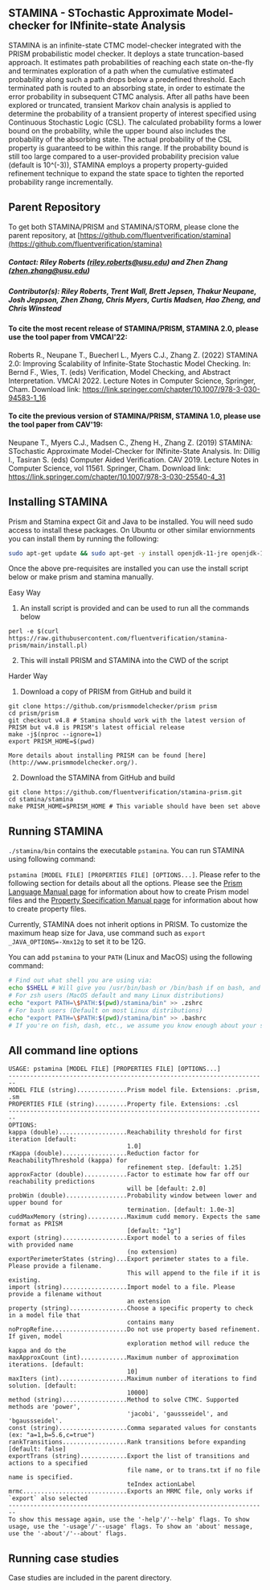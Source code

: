 ## STAMINA - STochastic Approximate Model-checker for INfinite-state Analysis

STAMINA is an infinite-state CTMC model-checker integrated with the PRISM probabilistic model checker. It deploys a state truncation-based approach. It estimates path probabilities of reaching each state on-the-fly and terminates exploration of a path when the cumulative estimated probability along such a path drops below a predefined threshold. Each terminated path is routed to an absorbing state, in order to estimate the error probability in subsequent CTMC analysis.  After all paths have been explored or truncated, transient Markov chain analysis is applied to determine the probability of a transient property of interest specified using Continuous Stochastic Logic (CSL).  The calculated probability forms a lower bound on the probability, while the upper bound also includes the probability of the absorbing state. The actual probability of the CSL property is guaranteed to be within this range. If the probability bound is still too large compared to a user-provided probability precision value (default is 10^(-3)), STAMINA employs a property property-guided refinement technique to expand the state space to tighten the reported probability range incrementally.


## Parent Repository

To get both STAMINA/PRISM and STAMINA/STORM, please clone the parent repository, at [https://github.com/fluentverification/stamina](https://github.com/fluentverification/stamina)

##### Contact: Riley Roberts (riley.roberts@usu.edu) and Zhen Zhang (zhen.zhang@usu.edu)

##### Contributor(s):  Riley Roberts, Trent Wall, Brett Jepsen, Thakur Neupane, Josh Jeppson, Zhen Zhang, Chris Myers, Curtis Madsen, Hao Zheng, and Chris Winstead

#### To cite the most recent release of STAMINA/PRISM, STAMINA 2.0, please use the tool paper from VMCAI'22:
Roberts R., Neupane T., Buecherl L., Myers C.J., Zhang Z. (2022) STAMINA 2.0: Improving Scalability of Infinite-State Stochastic Model Checking. In: Bernd F., Wies, T. (eds) Verification, Model Checking, and Abstract Interpretation. VMCAI 2022. Lecture Notes in Computer Science, Springer, Cham. Download link: https://link.springer.com/chapter/10.1007/978-3-030-94583-1_16

#### To cite the previous version of STAMINA/PRISM, STAMINA 1.0, please use the tool paper from CAV'19:
Neupane T., Myers C.J., Madsen C., Zheng H., Zhang Z. (2019) STAMINA: STochastic Approximate Model-Checker for INfinite-State Analysis. In: Dillig I., Tasiran S. (eds) Computer Aided Verification. CAV 2019. Lecture Notes in Computer Science, vol 11561. Springer, Cham. Download link: https://link.springer.com/chapter/10.1007/978-3-030-25540-4_31

## Installing STAMINA

Prism and Stamina expect Git and Java to be installed. You will need sudo access to install these packages. On Ubuntu or other similar enviornments you can install them by running the following:

```bash
sudo apt-get update && sudo apt-get -y install openjdk-11-jre openjdk-11-jdk git build-essential
```

Once the above pre-requisites are installed you can use the install script below or make prism and stamina manually.

Easy Way
1. An install script is provided and can be used to run all the commands below
```shell
perl -e $(curl https://raw.githubusercontent.com/fluentverification/stamina-prism/main/install.pl)
```
2. This will install PRISM and STAMINA into the CWD of the script

Harder Way
1. Download a copy of PRISM from GitHub and build it
```shell
git clone https://github.com/prismmodelchecker/prism prism
cd prism/prism
git checkout v4.8 # Stamina should work with the latest version of PRISM but v4.8 is PRISM's latest official release
make -j$(nproc --ignore=1)
export PRISM_HOME=$(pwd)
```

  	More details about installing PRISM can be found [here](http://www.prismmodelchecker.org/).

2. Download the STAMINA from GitHub and build
```shell
git clone https://github.com/fluentverification/stamina-prism.git
cd stamina/stamina
make PRISM_HOME=$PRISM_HOME # This variable should have been set above
```

## Running STAMINA

``./stamina/bin`` contains the executable `pstamina`. You can run STAMINA using following command:

`pstamina [MODEL FILE] [PROPERTIES FILE] [OPTIONS...]`. Please refer to the following section for details about all the options. Please see the [Prism Language Manual page](https://www.prismmodelchecker.org/manual/ThePRISMLanguage/Introduction) for information about how to create Prism model files and the [Property Specification Manual page](https://www.prismmodelchecker.org/manual/PropertySpecification/Introduction) for information about how to create property files.

Currently, STAMINA does not inherit options in PRISM. To customize the maximum heap size for Java, use command such as `export _JAVA_OPTIONS=-Xmx12g` to set it to be 12G.

You can add `pstamina` to your `PATH` (Linux and MacOS) using the following command:

```bash
# Find out what shell you are using via:
echo $SHELL # Will give you /usr/bin/bash or /bin/bash if on bash, and /usr/bin/zsh or /bin/zsh if on zsh
# For zsh users (MacOS default and many Linux distributions)
echo "export PATH=\$PATH:$(pwd)/stamina/bin" >> .zshrc
# For bash users (Default on most Linux distributions)
echo "export PATH=\$PATH:$(pwd)/stamina/bin" >> .bashrc
# If you're on fish, dash, etc., we assume you know enough about your shell's .*rc file to modify the commands above as needed
```

## All command line options

```
USAGE: pstamina [MODEL FILE] [PROPERTIES FILE] [OPTIONS...]
------------------------------------------------------------------------
MODEL FILE (string)..............Prism model file. Extensions: .prism, .sm
PROPERTIES FILE (string).........Property file. Extensions: .csl
------------------------------------------------------------------------
OPTIONS:
kappa (double)...................Reachability threshold for first iteration [default:
                                 1.0]
rKappa (double)..................Reduction factor for ReachabilityThreshold (kappa) for
                                 refinement step. [default: 1.25]
approxFactor (double)............Factor to estimate how far off our reachability predictions
                                 will be [default: 2.0]
probWin (double).................Probability window between lower and upper bound for
                                 termination. [default: 1.0e-3]
cuddMaxMemory (string)...........Maximum cudd memory. Expects the same format as PRISM
                                 [default: "1g"]
export (string)..................Export model to a series of files with provided name
                                 (no extension)
exportPerimeterStates (string)...Export perimeter states to a file. Please provide a filename.
                                 This will append to the file if it is existing.
import (string)..................Import model to a file. Please provide a filename without
                                 an extension
property (string)................Choose a specific property to check in a model file that
                                 contains many
noPropRefine.....................Do not use property based refinement. If given, model
                                 exploration method will reduce the kappa and do the
maxApproxCount (int).............Maximum number of approximation iterations. [default:
                                 10]
maxIters (int)...................Maximum number of iterations to find solution. [default:
                                 10000]
method (string)..................Method to solve CTMC. Supported methods are 'power',
                                 'jacobi', 'gaussseidel', and 'bgaussseidel'.
const (string)...................Comma separated values for constants (ex: "a=1,b=5.6,c=true")
rankTransitions..................Rank transitions before expanding [default: false]
exportTrans (string).............Export the list of transitions and actions to a specified
                                 file name, or to trans.txt if no file name is specified.
                                 teIndex actionLabel
mrmc.............................Exports an MRMC file, only works if `export` also selected
------------------------------------------------------------------------
To show this message again, use the '-help'/'--help' flags. To show usage, use the '-usage'/'--usage' flags. To show an 'about' message, use the '-about'/'--about' flags.

```

## Running case studies

Case studies are included in the parent directory.
